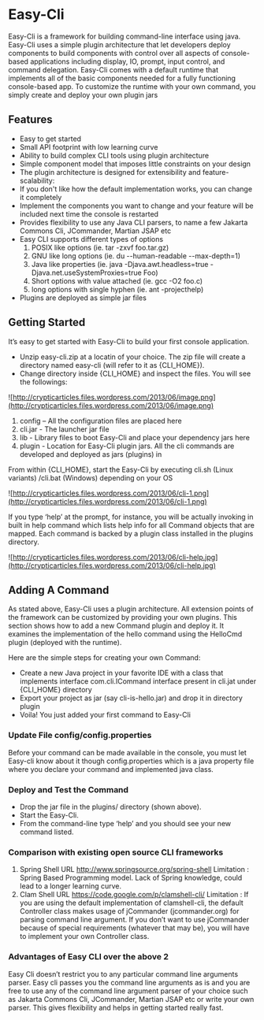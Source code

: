 # Easy-Cli #

Easy-Cli is a framework for building command-line interface using java. Easy-Cli uses a simple plugin architecture that let developers deploy components to build components with control over all aspects of console-based applications including display, IO, prompt, input control, and command delegation.
Easy-Cli comes with a default runtime that implements all of the basic components needed for a fully functioning console-based app. To customize the runtime with your own command, you simply create and deploy your own plugin jars

## Features ##
  * Easy to get started
  * Small API footprint with low learning curve
  * Ability to build complex CLI tools using plugin architecture
  * Simple component model that imposes little constraints on your design
  * The plugin architecture is designed for extensibility and feature-scalability:
  * If you don't like how the default implementation works, you can change it completely
  * Implement the components you want to change and your feature will be included next time the console is restarted
  * Provides flexibility to use any Java CLI parsers, to name a few  Jakarta Commons Cli,  JCommander, Martian JSAP etc
  * Easy CLI supports different types of options
    1. POSIX like options (ie. tar -zxvf foo.tar.gz)
    1. GNU like long options (ie. du --human-readable --max-depth=1)
    1. Java like properties (ie. java -Djava.awt.headless=true -Djava.net.useSystemProxies=true Foo)
    1. Short options with value attached (ie. gcc -O2 foo.c)
    1. long options with single hyphen (ie. ant -projecthelp)
  * Plugins are deployed as simple jar files

## Getting Started ##

It’s easy to get started with Easy-Cli to build your first console application.
  * Unzip easy-cli.zip at a locatin of your choice. The zip file will create a directory named easy-cli (will refer to it as {CLI\_HOME}).
  * Change directory inside {CLI\_HOME} and inspect the files. You will see the followings:

![http://crypticarticles.files.wordpress.com/2013/06/image.png](http://crypticarticles.files.wordpress.com/2013/06/image.png)

  1. config – All the configuration files are placed here
  1. cli.jar - The launcher jar file
  1. lib - Library files to boot Easy-Cli and place your dependency jars here
  1. plugin - Location for Easy-Cli plugin jars. All the cli commands are developed and deployed as jars (plugins) in

From within {CLI\_HOME}, start the Easy-Cli by executing cli.sh (Linux variants) /cli.bat (Windows) depending on your OS

![http://crypticarticles.files.wordpress.com/2013/06/cli-1.png](http://crypticarticles.files.wordpress.com/2013/06/cli-1.png)

If you type ‘help’ at the prompt, for instance, you will be actually invoking in built in help command which lists help info for all Command objects that are mapped. Each command is backed by a plugin class installed in the plugins directory.

![http://crypticarticles.files.wordpress.com/2013/06/cli-help.jpg](http://crypticarticles.files.wordpress.com/2013/06/cli-help.jpg)

## Adding A Command ##
As stated above, Easy-Cli uses a plugin architecture. All extension points of the framework can be customized by providing your own plugins. This section shows how to add a new Command plugin and deploy it. It examines the implementation of the hello command using the HelloCmd plugin (deployed with the runtime).

Here are the simple steps for creating your own Command:

  * Create a new Java project in your favorite IDE with a class that implements interface com.cli.ICommand interface present in cli.jat under {CLI\_HOME} directory
  * Export your project as jar (say cli-is-hello.jar) and drop it in directory plugin
  * Voila! You just added your first command to Easy-Cli

### Update File config/config.properties ###
Before your command can be made available in the console, you must let Easy-cli know about it though config.properties which is a java property file where you declare your command and implemented java class.

### Deploy and Test the Command ###
  * Drop the jar file in the plugins/ directory (shown above).
  * Start the Easy-Cli.
  * From the command-line type ‘help’ and you should see your new command listed.

### Comparison with existing open source CLI frameworks ###
  1. Spring Shell
URL  http://www.springsource.org/spring-shell
Limitation : Spring Based Programming model. Lack of Spring knowledge, could lead to a longer learning curve.
  1. Clam Shell
URL https://code.google.com/p/clamshell-cli/
Limitation : If you are using the default implementation of clamshell-cli, the default Controller class makes usage of jCommander (jcommander.org) for parsing command line argument. If you don’t want to use jCommander because of special requirements (whatever that may be), you will have to implement your own Controller class.

### Advantages of Easy CLI over the above 2 ###
Easy Cli doesn’t restrict you to any particular command line arguments parser. Easy cli passes you the command line arguments as is and you are free to use any of the command line argument parser of your choice such as  Jakarta Commons Cli,  JCommander, Martian JSAP etc or write your own parser. This gives flexibility and helps in getting started really fast.